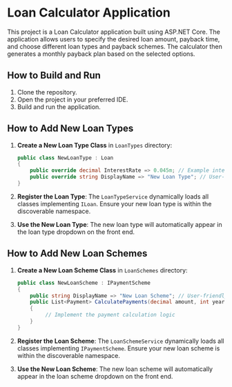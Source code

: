 # Loan Calculator Application

This project is a Loan Calculator application built using ASP.NET Core. The application allows users to specify the desired loan amount, payback time, and choose different loan types and payback schemes. The calculator then generates a monthly payback plan based on the selected options.

## How to Build and Run

1. Clone the repository.
2. Open the project in your preferred IDE.
4. Build and run the application.

## How to Add New Loan Types

1. **Create a New Loan Type Class** in `LoanTypes` directory:
   ```csharp
   public class NewLoanType : Loan
   {
       public override decimal InterestRate => 0.045m; // Example interest rate
       public override string DisplayName => "New Loan Type"; // User-friendly name
   }

2. **Register the Loan Type**: The `LoanTypeService` dynamically loads all classes implementing `ILoan`. Ensure your new loan type is within the discoverable namespace.

3. **Use the New Loan Type**: The new loan type will automatically appear in the loan type dropdown on the front end.



## How to Add New Loan Schemes

1. **Create a New Loan Scheme Class** in `LoanSchemes` directory:
   ```csharp
   public class NewLoanScheme : IPaymentScheme
   {
       public string DisplayName => "New Loan Scheme"; // User-friendly name
       public List<Payment> CalculatePayments(decimal amount, int years, decimal interestRate)
       {
            // Implement the payment calculation logic
       }
   }

2. **Register the Loan Scheme**: The `LoanSchemeService` dynamically loads all classes implementing `IPaymentScheme`. Ensure your new loan scheme is within the discoverable namespace.

3. **Use the New Loan Scheme**: The new loan scheme will automatically appear in the loan scheme dropdown on the front end.   
